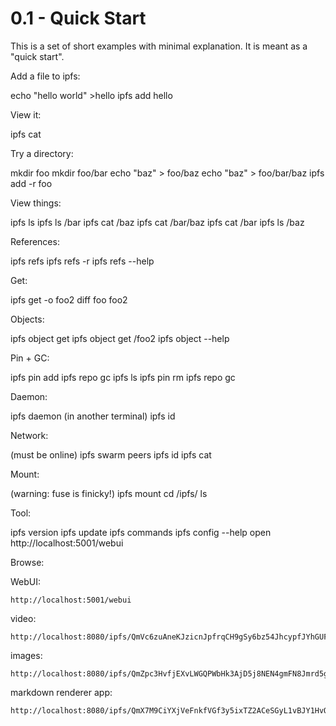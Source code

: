 # 0.1 - Quick Start

This is a set of short examples with minimal explanation. It is meant as
a "quick start".


Add a file to ipfs:

echo "hello world" >hello
ipfs add hello


View it:

ipfs cat <the-hash-you-got-here>


Try a directory:

mkdir foo
mkdir foo/bar
echo "baz" > foo/baz
echo "baz" > foo/bar/baz
ipfs add -r foo


View things:

ipfs ls <the-hash-here>
ipfs ls <the-hash-here>/bar
ipfs cat <the-hash-here>/baz
ipfs cat <the-hash-here>/bar/baz
ipfs cat <the-hash-here>/bar
ipfs ls <the-hash-here>/baz


References:

ipfs refs <the-hash-here>
ipfs refs -r <the-hash-here>
ipfs refs --help


Get:

ipfs get <the-hash-here> -o foo2
diff foo foo2


Objects:

ipfs object get <the-hash-here>
ipfs object get <the-hash-here>/foo2
ipfs object --help


Pin + GC:

ipfs pin add <the-hash-here>
ipfs repo gc
ipfs ls <the-hash-here>
ipfs pin rm <the-hash-here>
ipfs repo gc


Daemon:

ipfs daemon  (in another terminal)
ipfs id


Network:

(must be online)
ipfs swarm peers
ipfs id
ipfs cat <hash-of-remote-object>


Mount:

(warning: fuse is finicky!)
ipfs mount
cd /ipfs/<the-hash-here>
ls


Tool:

ipfs version
ipfs update
ipfs commands
ipfs config --help
open http://localhost:5001/webui


Browse:

WebUI:

    http://localhost:5001/webui

video:

    http://localhost:8080/ipfs/QmVc6zuAneKJzicnJpfrqCH9gSy6bz54JhcypfJYhGUFQu/play#/ipfs/QmTKZgRNwDNZwHtJSjCp6r5FYefzpULfy37JvMt9DwvXse

images:

    http://localhost:8080/ipfs/QmZpc3HvfjEXvLWGQPWbHk3AjD5j8NEN4gmFN8Jmrd5g83/cs

markdown renderer app:

    http://localhost:8080/ipfs/QmX7M9CiYXjVeFnkfVGf3y5ixTZ2ACeSGyL1vBJY1HvQPp/mdown